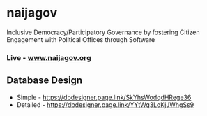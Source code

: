 # naijagov
Inclusive Democracy/Participatory Governance by fostering Citizen Engagement with Political Offices through Software

### Live - www.naijagov.org

## Database Design
* Simple - https://dbdesigner.page.link/SkYhsWodqdHRege36
* Detailed - https://dbdesigner.page.link/YYtWq3LoKjJWhgSs9
